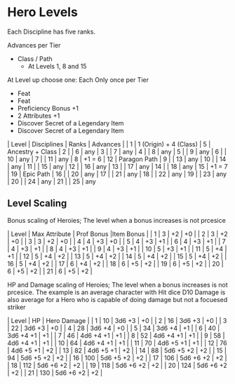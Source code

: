 # Hero Levels

Each Discipline has five ranks.

Advances per Tier
* Class / Path
    * At Levels 1, 8 and 15

At Level up choose one:
Each Only once per Tier
* Feat 
* Feat 
* Preficiency Bonus +1
* 2 Attributes +1
* Discover Secret of a Legendary Item
* Discover Secret of a Legendary Item



| Level | Disciplines         | Ranks | Advances |
| 1     | 1 (Origin) + 4 (Class) | 5  | Ancestry + Class
| 2     |                        | 6  | any
| 3     |                        | 7  | any
| 4     |                        | 8  | any
| 5     |                        | 9  | any
| 6     |                        | 10 | any
| 7     |                        | 11 | any
| 8     | +1 = 6                 | 12 | Paragon Path
| 9     |                        | 13 | any
| 10    |                        | 14 | any
| 11    |                        | 15 | any 
| 12    |                        | 16 | any
| 13    |                        | 17 | any
| 14    |                        | 18 | any
| 15    | +1 = 7                 | 19 | Epic Path
| 16    |                        | 20 | any
| 17    |                        | 21 | any
| 18    |                        | 22 | any
| 19    |                        | 23 | any
| 20    |                        | 24 | any
| 21    |                        | 25 | any


## Level Scaling
Bonus scaling of Heroies; The level when a bonus increases is not prcesice

| Level | Max Attribute | Prof Bonus |Item Bonus |
| 1     | 3 | +2 | +0 | 
| 2     | 3 | +2 | +0 | 
| 3     | 3 | +2 | +0 | 
| 4     | 4 | +3 | +0 | 
| 5     | 4 | +3 | +1 | 
| 6     | 4 | +3 | +1 | 
| 7     | 4 | +3 | +1 | 
| 8     | 4 | +3 | +1 | 
| 9     | 4 | +3 | +1 | 
| 10    | 5 | +3 | +1 | 
| 11    | 5 | +4 | +1 | 
| 12    | 5 | +4 | +2 | 
| 13    | 5 | +4 | +2 | 
| 14    | 5 | +4 | +2 | 
| 15    | 5 | +4 | +2 | 
| 16    | 5 | +4 | +2 | 
| 17    | 6 | +4 | +2 | 
| 18    | 6 | +5 | +2 | 
| 19    | 6 | +5 | +2 | 
| 20    | 6 | +5 | +2 | 
| 21    | 6 | +5 | +2 | 


HP and Damage scaling of Heroies; The level when a bonus increases is not prcesice.
The example is an average character with Hit dice D10
Damage is also average for a Hero who is capable of doing damage but not a focuesed striker

| Level | HP | Hero Damage |
| 1     | 10 | 3d6 +3 | +0 | 
| 2     | 16 | 3d6 +3 | +0 | 
| 3     | 22 | 3d6 +3 | +0 | 
| 4     | 28 | 3d6 +4 | +0 | 
| 5     | 34 | 3d6 +4 | +1 | 
| 6     | 40 | 3d6 +4 +1 | +1 | 
| 7     | 46 | 4d6 +4 +1 | +1 | 
| 8     | 52 | 4d6 +4 +1 | +1 | 
| 9     | 58 | 4d6 +4 +1 | +1 | 
| 10    | 64 | 4d6 +4 +1 | +1 | 
| 11    | 70 | 4d6 +5 +1 | +1 | 
| 12    | 76 | 4d6 +5 +1 | +2 | 
| 13    | 82 | 4d6 +5 +1 | +2 | 
| 14    | 88 | 5d6 +5 +2 | +2 | 
| 15    | 94 | 5d6 +5 +2 | +2 | 
| 16    | 100 | 5d6 +5 +2 | +2 | 
| 17    | 106 | 5d6 +6 +2 | +2 | 
| 18    | 112 | 5d6 +6 +2 | +2 | 
| 19    | 118 | 5d6 +6 +2 | +2 | 
| 20    | 124 | 5d6 +6 +2 | +2 | 
| 21    | 130 | 5d6 +6 +2 | +2 | 
